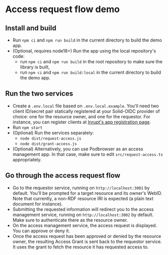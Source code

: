 # Access request flow demo

## Install and build

- Run `npm ci` and `npm run build` in the current directory to build the demo app.
- (Optional, requires node18+) Run the app using the local repository's code:
  - run `npm ci` and `npm run build` in the root repository to make sure the library is built,
  - run `npm ci` and `npm run build:local` in the current directory to build the demo app.

## Run the two services

- Create a `.env.local` file based on `.env.local.example`. You'll need two client ID/secret pair
  statically registered at your Solid-OIDC provider of choice: one for the resource
  owner, and one for the requestor. For instance, you can register clients at
  [Inrupt's app registration page](https://broker.pod.inrupt.com/registration.html).
- Run `npm start`
- (Optional) Run the services separately:
  - `node dist/request-access.js`
  - `node dist/grant-access.js`
- (Optional) Alternatively, you can use Podbrowser as an access management app. In that case,
  make sure to edit `src/request-access.ts` appropriately.

## Go through the access request flow

- Go to the requestor service, running on `http://localhost:3001` by default. You'll
  be prompted for a target resource and its owner's WebID. Note that currently,
  a non-RDF resource IRI is expected (a plain text document for instance).
- Submitting the requested information will redirect you to the access management service,
  running on `http://localhost:3002` by default. Make sure to authenticate there as the
  resource owner.
- On the access management service, the access request is displayed. You can approve
  or deny it.
- Once the access request has been approved or denied by the resource owner, the
  resulting Access Grant is sent back to the requestor service. It uses the grant
  to fetch the resource it has requested access to.
